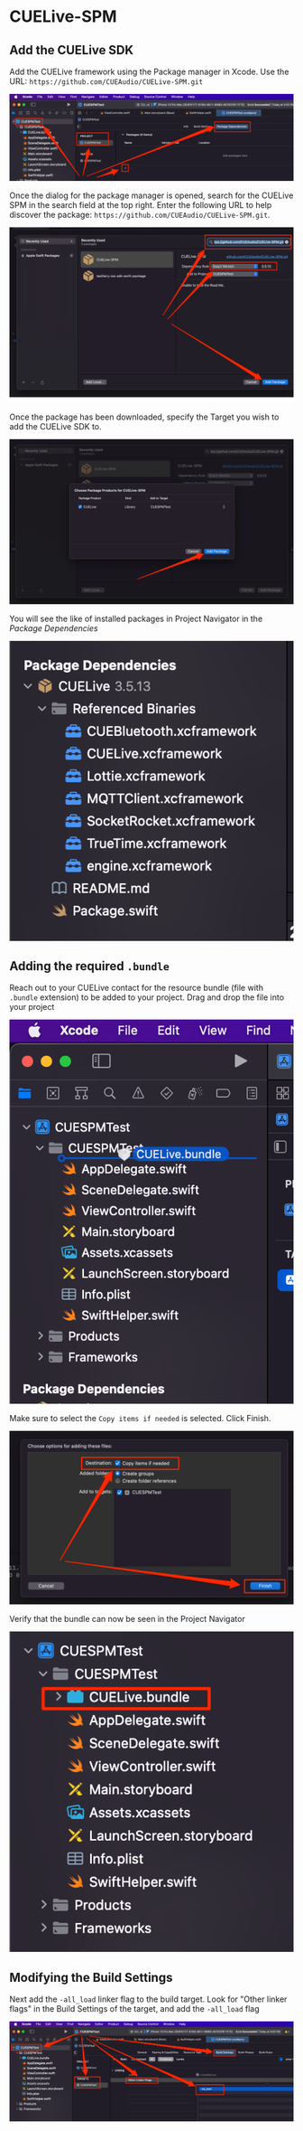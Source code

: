 # CUELive-SPM

## Add the CUELive SDK

Add the CUELive framework using the Package manager in Xcode. Use the URL: `https://github.com/CUEAudio/CUELive-SPM.git`

![](images/xcode-1.png)

Once the dialog for the package manager is opened, search for the CUELive SPM in the search field at the top right. Enter the following URL to help discover the package: `https://github.com/CUEAudio/CUELive-SPM.git`.

![](images/xcode-2.png)

Once the package has been downloaded, specify the Target you wish to add the CUELive SDK to.

![](images/xcode-3.png)

You will see the like of installed packages in Project Navigator in the _Package Dependencies_

![](images/xcode-4.png)


## Adding the required `.bundle`

Reach out to your CUELive contact for the resource bundle (file with `.bundle` extension) to be added to your project. Drag and drop the file into your project

![](images/xcode-6.png)

Make sure to select the `Copy items if needed` is selected. Click Finish.

![](images/xcode-7.png)

Verify that the bundle can now be seen in the Project Navigator

![](images/xcode-8.png)

## Modifying the Build Settings

Next add the `-all_load` linker flag to the build target. Look for "Other linker flags" in the Build Settings of the target, and add the `-all_load` flag

![](images/xcode-5.png)
